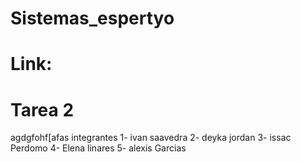 # Sistemas_espertyo
# Link: 
# Tarea 2 
agdgfohf[afas
integrantes
1- ivan saavedra
2- deyka jordan
3- issac Perdomo
4- Elena linares
5- alexis Garcias 
